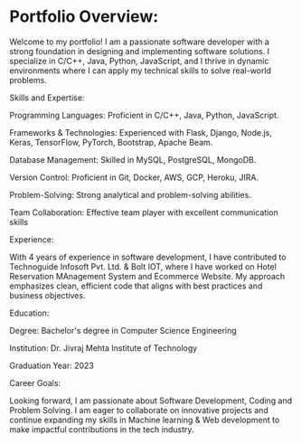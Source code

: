 # Portfolio Overview:

Welcome to my portfolio! I am a passionate software developer with a strong foundation in designing and implementing software solutions. I specialize in C/C++, Java, Python, JavaScript, and I thrive in dynamic environments where I can apply my technical skills to solve real-world problems.


Skills and Expertise:

Programming Languages: Proficient in C/C++, Java, Python, JavaScript.

Frameworks & Technologies: Experienced with  Flask, Django, Node.js, Keras, TensorFlow, PyTorch, Bootstrap, Apache Beam.

Database Management: Skilled in MySQL, PostgreSQL, MongoDB.

Version Control: Proficient in  Git, Docker, AWS, GCP, Heroku, JIRA.

Problem-Solving: Strong analytical and problem-solving abilities.

Team Collaboration: Effective team player with excellent communication skills


Experience:

With 4 years of experience in software development, I have contributed to Technoguide Infosoft Pvt. Ltd. & Bolt IOT, where I have worked on Hotel Reservation MAnagement System and Ecommerce Website. My approach emphasizes clean, efficient code that aligns with best practices and business objectives.


Education:

Degree: Bachelor's degree in Computer Science Engineering

Institution: Dr. Jivraj Mehta Institute of Technology

Graduation Year: 2023


Career Goals: 

Looking forward, I am passionate about Software Development, Coding and Problem Solving. I am eager to collaborate on innovative projects and continue expanding my skills in Machine learning & Web development to make impactful contributions in the tech industry.


